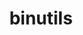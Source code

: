 ---
title: "binutils"
layout: cache
categories: [package, develop-2023-09-03]
meta: {"versions": ["2.33.1", "2.40"], "compilers": ["gcc@=11.1.0", "gcc@=11.3.0", "gcc@=11.4.0"], "oss": ["ubuntu20.04", "ubuntu22.04"], "platforms": ["linux"], "targets": ["ppc64le", "x86_64", "x86_64_v3"], "stacks": ["data-vis-sdk", "e4s", "e4s-oneapi", "e4s-power", "gpu-tests", "ml-linux-x86_64-cpu", "ml-linux-x86_64-cuda", "ml-linux-x86_64-rocm", "root"], "num_specs": 5, "num_specs_by_stack": {"e4s-power": 1, "root": 5, "e4s-oneapi": 1, "e4s": 1, "gpu-tests": 1, "data-vis-sdk": 1, "ml-linux-x86_64-cpu": 1, "ml-linux-x86_64-cuda": 1, "ml-linux-x86_64-rocm": 1}}
spec_details: [{"hash": "77rgupy3hwx6ihqa2di5di5swb6g5f22", "compiler": "gcc@=11.1.0", "versions": ["2.40"], "os": "ubuntu20.04", "platform": "linux", "target": "ppc64le", "variants": ["build_system=autotools", "compress_debug_sections=zlib", "~gas", "+gold", "~gprofng", "+headers", "~interwork", "+ld", "+libiberty", "libs=shared,static", "~lto", "~nls", "~pgo", "+plugins"], "stacks": ["e4s-power", "root"], "size": "-", "tarball": "https://binaries.spack.io/releases/develop-2023-09-03/build_cache/linux-ubuntu20.04-ppc64le/gcc-11.1.0/binutils-2.40/linux-ubuntu20.04-ppc64le-gcc-11.1.0-binutils-2.40-77rgupy3hwx6ihqa2di5di5swb6g5f22.spack"}, {"hash": "nbqibbx6xiqxnc5h6gsk65rxryvvqjq5", "compiler": "gcc@=11.4.0", "versions": ["2.33.1"], "os": "ubuntu20.04", "platform": "linux", "target": "x86_64", "variants": ["build_system=autotools", "compress_debug_sections=zlib", "~gas", "+gold", "+headers", "~interwork", "+ld", "+libiberty", "libs=shared,static", "~lto", "~nls", "+plugins"], "stacks": ["e4s-oneapi", "root"], "size": "-", "tarball": "https://binaries.spack.io/releases/develop-2023-09-03/build_cache/linux-ubuntu20.04-x86_64/gcc-11.4.0/binutils-2.33.1/linux-ubuntu20.04-x86_64-gcc-11.4.0-binutils-2.33.1-nbqibbx6xiqxnc5h6gsk65rxryvvqjq5.spack"}, {"hash": "75tr6zwh7zlduruxlo62zvzmd6du6krg", "compiler": "gcc@=11.1.0", "versions": ["2.40"], "os": "ubuntu20.04", "platform": "linux", "target": "x86_64_v3", "variants": ["build_system=autotools", "compress_debug_sections=zlib", "~gas", "+gold", "~gprofng", "+headers", "~interwork", "+ld", "+libiberty", "libs=shared,static", "~lto", "~nls", "~pgo", "+plugins"], "stacks": ["e4s", "gpu-tests", "root"], "size": "-", "tarball": "https://binaries.spack.io/releases/develop-2023-09-03/build_cache/linux-ubuntu20.04-x86_64_v3/gcc-11.1.0/binutils-2.40/linux-ubuntu20.04-x86_64_v3-gcc-11.1.0-binutils-2.40-75tr6zwh7zlduruxlo62zvzmd6du6krg.spack"}, {"hash": "hfrluanijx27tsrxbp42acn7isw3jdsv", "compiler": "gcc@=11.1.0", "versions": ["2.40"], "os": "ubuntu20.04", "platform": "linux", "target": "x86_64_v3", "variants": ["build_system=autotools", "compress_debug_sections=zlib", "~gprofng", "~headers", "~interwork", "~ld", "~libiberty", "libs=shared,static", "~lto", "~nls", "~pgo", "+plugins"], "stacks": ["data-vis-sdk", "root"], "size": "-", "tarball": "https://binaries.spack.io/releases/develop-2023-09-03/build_cache/linux-ubuntu20.04-x86_64_v3/gcc-11.1.0/binutils-2.40/linux-ubuntu20.04-x86_64_v3-gcc-11.1.0-binutils-2.40-hfrluanijx27tsrxbp42acn7isw3jdsv.spack"}, {"hash": "3n6fxk6kb2vimhxttneducvvpgr62r4k", "compiler": "gcc@=11.3.0", "versions": ["2.40"], "os": "ubuntu22.04", "platform": "linux", "target": "x86_64_v3", "variants": ["build_system=autotools", "compress_debug_sections=zlib", "~gas", "+gold", "~gprofng", "+headers", "~interwork", "+ld", "~libiberty", "libs=shared,static", "~lto", "~nls", "~pgo", "+plugins"], "stacks": ["ml-linux-x86_64-cpu", "ml-linux-x86_64-cuda", "ml-linux-x86_64-rocm", "root"], "size": "-", "tarball": "https://binaries.spack.io/releases/develop-2023-09-03/build_cache/linux-ubuntu22.04-x86_64_v3/gcc-11.3.0/binutils-2.40/linux-ubuntu22.04-x86_64_v3-gcc-11.3.0-binutils-2.40-3n6fxk6kb2vimhxttneducvvpgr62r4k.spack"}]
---
